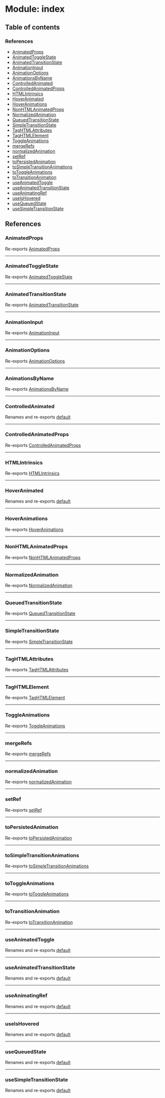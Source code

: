 # Module: index

## Table of contents

### References

- [AnimatedProps](../wiki/index#animatedprops)
- [AnimatedToggleState](../wiki/index#animatedtogglestate)
- [AnimatedTransitionState](../wiki/index#animatedtransitionstate)
- [AnimationInput](../wiki/index#animationinput)
- [AnimationOptions](../wiki/index#animationoptions)
- [AnimationsByName](../wiki/index#animationsbyname)
- [ControlledAnimated](../wiki/index#controlledanimated)
- [ControlledAnimatedProps](../wiki/index#controlledanimatedprops)
- [HTMLIntrinsics](../wiki/index#htmlintrinsics)
- [HoverAnimated](../wiki/index#hoveranimated)
- [HoverAnimations](../wiki/index#hoveranimations)
- [NonHTMLAnimatedProps](../wiki/index#nonhtmlanimatedprops)
- [NormalizedAnimation](../wiki/index#normalizedanimation)
- [QueuedTransitionState](../wiki/index#queuedtransitionstate)
- [SimpleTransitionState](../wiki/index#simpletransitionstate)
- [TagHTMLAttributes](../wiki/index#taghtmlattributes)
- [TagHTMLElement](../wiki/index#taghtmlelement)
- [ToggleAnimations](../wiki/index#toggleanimations)
- [mergeRefs](../wiki/index#mergerefs)
- [normalizedAnimation](../wiki/index#normalizedanimation-1)
- [setRef](../wiki/index#setref)
- [toPersistedAnimation](../wiki/index#topersistedanimation)
- [toSimpleTransitionAnimations](../wiki/index#tosimpletransitionanimations)
- [toToggleAnimations](../wiki/index#totoggleanimations)
- [toTransitionAnimation](../wiki/index#totransitionanimation)
- [useAnimatedToggle](../wiki/index#useanimatedtoggle)
- [useAnimatedTransitionState](../wiki/index#useanimatedtransitionstate)
- [useAnimatingRef](../wiki/index#useanimatingref)
- [useIsHovered](../wiki/index#useishovered)
- [useQueuedState](../wiki/index#usequeuedstate)
- [useSimpleTransitionState](../wiki/index#usesimpletransitionstate)

## References

### AnimatedProps

Re-exports [AnimatedProps](../wiki/lib.components.common#animatedprops)

___

### AnimatedToggleState

Re-exports [AnimatedToggleState](../wiki/lib.hooks.useAnimatedToggle#animatedtogglestate)

___

### AnimatedTransitionState

Re-exports [AnimatedTransitionState](../wiki/lib.hooks.useAnimatedTransitionState#animatedtransitionstate)

___

### AnimationInput

Re-exports [AnimationInput](../wiki/lib.AnimationInput#animationinput)

___

### AnimationOptions

Re-exports [AnimationOptions](../wiki/lib.AnimationInput#animationoptions)

___

### AnimationsByName

Re-exports [AnimationsByName](../wiki/lib.AnimationInput#animationsbyname)

___

### ControlledAnimated

Renames and re-exports [default](../wiki/lib.components.ControlledAnimated#default)

___

### ControlledAnimatedProps

Re-exports [ControlledAnimatedProps](../wiki/lib.components.ControlledAnimated#controlledanimatedprops)

___

### HTMLIntrinsics

Re-exports [HTMLIntrinsics](../wiki/lib.components.common#htmlintrinsics)

___

### HoverAnimated

Renames and re-exports [default](../wiki/lib.components.HoverAnimated#default)

___

### HoverAnimations

Re-exports [HoverAnimations](../wiki/lib.components.HoverAnimated#hoveranimations)

___

### NonHTMLAnimatedProps

Re-exports [NonHTMLAnimatedProps](../wiki/lib.components.common.NonHTMLAnimatedProps)

___

### NormalizedAnimation

Re-exports [NormalizedAnimation](../wiki/lib.AnimationInput.NormalizedAnimation)

___

### QueuedTransitionState

Re-exports [QueuedTransitionState](../wiki/lib.hooks.useQueuedState.QueuedTransitionState)

___

### SimpleTransitionState

Re-exports [SimpleTransitionState](../wiki/lib.hooks.useSimpleTransitionState#simpletransitionstate)

___

### TagHTMLAttributes

Re-exports [TagHTMLAttributes](../wiki/lib.components.common#taghtmlattributes)

___

### TagHTMLElement

Re-exports [TagHTMLElement](../wiki/lib.components.common#taghtmlelement)

___

### ToggleAnimations

Re-exports [ToggleAnimations](../wiki/lib.hooks.useAnimatedToggle#toggleanimations)

___

### mergeRefs

Re-exports [mergeRefs](../wiki/lib.components.common#mergerefs)

___

### normalizedAnimation

Re-exports [normalizedAnimation](../wiki/lib.AnimationInput#normalizedanimation)

___

### setRef

Re-exports [setRef](../wiki/lib.components.common#setref)

___

### toPersistedAnimation

Re-exports [toPersistedAnimation](../wiki/lib.animationInputMappers#topersistedanimation)

___

### toSimpleTransitionAnimations

Re-exports [toSimpleTransitionAnimations](../wiki/lib.animationInputMappers#tosimpletransitionanimations)

___

### toToggleAnimations

Re-exports [toToggleAnimations](../wiki/lib.animationInputMappers#totoggleanimations)

___

### toTransitionAnimation

Re-exports [toTransitionAnimation](../wiki/lib.animationInputMappers#totransitionanimation)

___

### useAnimatedToggle

Renames and re-exports [default](../wiki/lib.hooks.useAnimatedToggle#default)

___

### useAnimatedTransitionState

Renames and re-exports [default](../wiki/lib.hooks.useAnimatedTransitionState#default)

___

### useAnimatingRef

Renames and re-exports [default](../wiki/lib.hooks.useAnimatingRef#default)

___

### useIsHovered

Renames and re-exports [default](../wiki/lib.hooks.useIsHovered#default)

___

### useQueuedState

Renames and re-exports [default](../wiki/lib.hooks.useQueuedState#default)

___

### useSimpleTransitionState

Renames and re-exports [default](../wiki/lib.hooks.useSimpleTransitionState#default)
